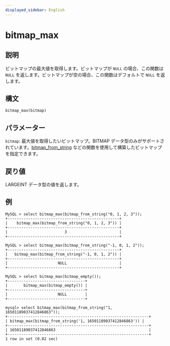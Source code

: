 ```yaml
---
displayed_sidebar: English
---
```


# bitmap_max

## 説明

ビットマップの最大値を取得します。ビットマップが `NULL` の場合、この関数は `NULL` を返します。ビットマップが空の場合、この関数はデフォルトで `NULL` を返します。

## 構文

```Haskell
bitmap_max(bitmap)
```

## パラメーター

`bitmap`: 最大値を取得したいビットマップ。BITMAP データ型のみがサポートされています。[bitmap_from_string](bitmap_from_string.md) などの関数を使用して構築したビットマップを指定できます。

## 戻り値

LARGEINT データ型の値を返します。

## 例

```Plain
MySQL > select bitmap_max(bitmap_from_string("0, 1, 2, 3"));
+-------------------------------------------------+
|    bitmap_max(bitmap_from_string("0, 1, 2, 3")) |
+-------------------------------------------------+
|                         3                       |
+-------------------------------------------------+

MySQL > select bitmap_max(bitmap_from_string("-1, 0, 1, 2"));
+-------------------------------------------------+
|   bitmap_max(bitmap_from_string("-1, 0, 1, 2")) |
+-------------------------------------------------+
|                      NULL                       |
+-------------------------------------------------+

MySQL > select bitmap_max(bitmap_empty());
+----------------------------------+
|       bitmap_max(bitmap_empty()) |
+----------------------------------+
|                      NULL        |
+----------------------------------+

mysql> select bitmap_max(bitmap_from_string("1, 16501189037412846863"));
+--------------------------------------------------------------+
| bitmap_max(bitmap_from_string('1, 16501189037412846863')) |
+--------------------------------------------------------------+
| 16501189037412846863                                         |
+--------------------------------------------------------------+
1 row in set (0.02 sec)
```

